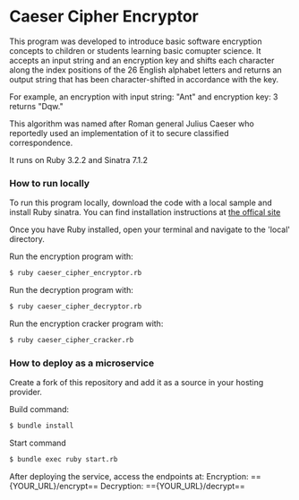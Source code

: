 # Caeser Cipher Encryptor

This program was developed to introduce basic software encryption concepts to children or students
learning basic comupter science. It accepts an input string and an encryption key and shifts each character along the index positions of the 26 English alphabet letters and returns an output string that has been character-shifted in accordance with the key. 

For example, an encryption with input string: "Ant" and encryption key: 3 returns "Dqw."

This algorithm was named after Roman general Julius Caeser who reportedly used an implementation of it to secure classified correspondence.

It runs on Ruby 3.2.2 and Sinatra 7.1.2

### How to run locally
To run this program locally, download the code with a local sample and install Ruby sinatra. 
You can find installation instructions at [the offical site](https://www.ruby-lang.org/en/)

Once you have Ruby installed, open your terminal and navigate to the 'local' directory.

Run the encryption program with:
```sh
$ ruby caeser_cipher_encryptor.rb
```

Run the decryption program with:
```sh
$ ruby caeser_cipher_decryptor.rb
```

Run the encryption cracker program with:
```sh
$ ruby caeser_cipher_cracker.rb
```

### How to deploy as a microservice
Create a fork of this repository and add it as a source in your hosting provider.

Build command: 
```sh
$ bundle install
```

Start command
```sh
$ bundle exec ruby start.rb
```

After deploying the service, access the endpoints at:
Encryption: =={YOUR_URL}/encrypt== 
Decryption: =={YOUR_URL}/decrypt==
